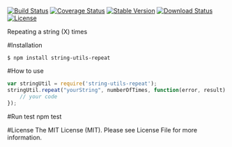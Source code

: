 [![Build Status](https://travis-ci.org/votienan123/string-utils-repeat.svg?branch=master)](https://travis-ci.org/votienan123/string-utils-repeat)
[![Coverage Status](https://coveralls.io/repos/github/votienan123/string-utils-repeat/badge.svg?branch=master)](https://coveralls.io/github/votienan123/string-utils-repeat?branch=master)
[![Stable Version](https://img.shields.io/npm/v/string-utils-repeat.svg)](https://www.npmjs.com/package/string-utils-repeat)
[![Download Status](https://img.shields.io/npm/dt/string-utils-repeat.svg)](https://www.npmjs.com/package/string-utils-repeat) 
[![License](https://img.shields.io/github/license/votienan123/string-utils-repeat.svg)](https://github.com/votienan123/string-utils-repeat/blob/master/LICENSE)

Repeating a string (X) times

#Installation
```
$ npm install string-utils-repeat
```

#How to use
```javascript
var stringUtil = require('string-utils-repeat');
stringUtil.repeat("yourString", numberOfTimes, function(error, result) {
	// your code
});
```
#Run test
npm test

#License
The MIT License (MIT). Please see License File for more information.

